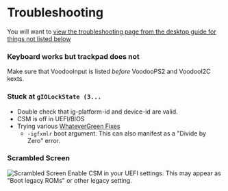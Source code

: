 # Troubleshooting

You will want to [view the troubleshooting page from the desktop guide for things not listed below](https://dortania.github.io/OpenCore-Desktop-Guide/troubleshooting/troubleshooting.html)

### Keyboard works but trackpad does not

Make sure that VoodooInput is listed *before* VoodooPS2 and VoodooI2C kexts.

### Stuck at `gIOLockState (3...`

* Double check that ig-platform-id and device-id are valid.
* CSM is off in UEFI/BIOS
* Trying various [WhateverGreen Fixes](https://github.com/acidanthera/WhateverGreen/blob/master/Manual/FAQ.IntelHD.en.md)
  * `-igfxmlr` boot argument. This can also manifest as a "Divide by Zero" error.

### Scrambled Screen

![Scrambled Screen](/images/install/Scrambled.jpg)
Enable CSM in your UEFI settings. This may appear as "Boot legacy ROMs" or other legacy setting.
